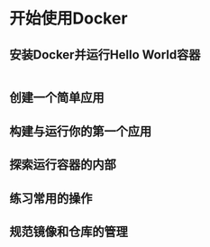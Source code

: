 # 开始使用Docker

## 安装Docker并运行Hello World容器

```text

```

## 创建一个简单应用

## 构建与运行你的第一个应用

## 探索运行容器的内部

## 练习常用的操作

## 规范镜像和仓库的管理



